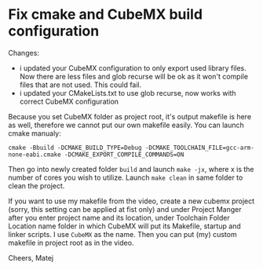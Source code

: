# Fix cmake and CubeMX build configuration 

Changes:
* i updated your CubeMX configuration to only export used library files. Now there are less files and glob recurse will be ok as it won't compile files that are not used. This could fail.
* i updated your CMakeLists.txt to use glob recurse, now works with correct CubeMX configuration  

Because you set CubeMX folder as project root, it's output makefile is here as well, therefore we cannot put our own makefile easily. You can launch cmake manualy:

```shell
cmake -Bbuild -DCMAKE_BUILD_TYPE=Debug -DCMAKE_TOOLCHAIN_FILE=gcc-arm-none-eabi.cmake -DCMAKE_EXPORT_COMPILE_COMMANDS=ON
```

Then go into newly created folder `build` and launch `make -jx`, where x is the number of cores you wish to utilize. Launch `make clean` in same folder to clean the project.  

If you want to use my makefile from the video, create a new cubemx project (sorry, this setting can be applied at fist only) and under Project Manger after you enter project name and its location, under Toolchain Folder Location name folder in which CubeMX will put its Makefile, startup and linker scripts. I use `CubeMX` as the name. Then you can put (my) custom makefile in project root as in the video.  

Cheers,
Matej
